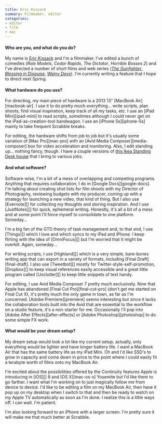 ```yaml
---
title: Eric Kissack
summary: Filmmaker, editor
categories:
- editor
- film
- mac
---
```


#### Who are you, and what do you do?

My name is [Eric Kissack](http://erickissack.com/ "Eric's website.") and I'm a filmmaker. I've edited a bunch of comedies (*Role Models*, *Cedar Rapids*, *The Dictator*, *Horrible Bosses 2*) and I've directed a number of short films and web series ([*The Gunfighter*](https://vimeo.com/79306807 "'The Gunfighter' on Vimeo."), [*Blessing in Disguise*](https://vimeo.com/62920984 "'Blessing in Disguise' on Vimeo."), [*Wainy Days*](https://www.youtube.com/watch?v=DZ4vaL8G4zc "'Wainy Days' on Vimeo.")). I'm currently writing a feature that I hope to direct next Spring.

#### What hardware do you use?

For directing, my main piece of hardware is a 2013 13" [MacBook Air][macbook-air]. I use it to do pretty much everything... write scripts, plan shoots, find visual inspiration, keep track of all my tasks, etc. I use an [iPad Mini][ipad-mini] to read scripts, sometimes although I could never get on the iPad-as-creation-tool bandwagon. I use an [iPhone 5s][iphone-5s] mainly to take frequent Scrabble breaks.

For editing, the hardware shifts from job to job but it's usually some variation of [Mac Pro][mac-pro] with an [Avid Media Composer][media-composer] box for video acceleration and monitoring. Also, I edit standing up... nothing fancy, though. I have a couple versions of [this Ikea Standing Desk house](http://lifehacker.com/5919778/build-your-own-sturdy-good-looking-standing-desk-for-less-than-25 "A Lifehacker article about building your own standing desk.") that I bring to various jobs.

#### And what software?

Software-wise, I'm a bit of a mess of overlapping and competing programs. Anything that requires collaboration, I do in [Google Docs][google-docs]. I'm talking about creating shot lists for film shoots with my Director of Photography, reviewing budgets with my producer, coming up with a strategy for launching a new video, that kind of thing. But I also use [Evernote][] for collecting my thoughts and storing inspiration. And I use [JustNotes][] for quick, ephemeral writing. Honestly, it's all a bit of a mess and at some point I'll force myself to consolidate to one platform. Someday...

I'm a big fan of the GTD theory of task management and, to that end, I use [Things][] which I love and which syncs to my iPad and iPhone. I keep flirting with the idea of [OmniFocus][] but I'm worried that it might be overkill. Again, someday...

For writing scripts, I use [Highland][] which is a very simple, bare-bones writing app that can export in a variety of formats, including [Final Draft][final-draft]. I also use [Tweetbot][] mostly for Twitter-style-self-promotion, [Dropbox][] to keep visual references easily accessible and a great little program called [Unclutter][] to keep little snippets of text handy.

For editing, I use Avid Media Composer 7 pretty much exclusively. Now that Apple has abandoned [Final Cut Pro][final-cut-pro] (don't get me started on Final Cut X), it's pretty much the only game in town, as far as I'm concerned. [Adobe Premiere][premiere] seems interesting but since it lacks the collaboration tools built into the Avid that are essential to the workflow on a studio feature, it's a non-starter for me. Occasionally I'll pop into [Adobe After Effects][after-effects] or [Adobe Photoshop][photoshop] to do some simple FX work.

#### What would be your dream setup?

My dream setup would look a lot like my current setup, actually, only everything would be lighter and have longer battery life. I want a MacBook Air that has the same battery life as my iPad Mini. Oh and I'd like SSD's to grow in capacity and come down in price to the point where I could easily fit a terabyte worth of films onto my MacBook Air.

I'm excited about the possibilities offered by the Continuity features Apple is introducing in [iOS][] 8 and [OS X][mac-os-x] Yosemite but I'd like them to go farther. I want what I'm working on to just magically follow me from device to device. I'd like to be editing a film on my MacBook Air, then have it pop up on my desktop when I switch to that and then be ready to watch on my Apple TV automatically as soon as I'm done. I realize this is a little ways off. I can wait. I'm patient.

I'm also looking forward to an iPhone with a larger screen. I'm pretty sure it will make me that much better at Scrabble.